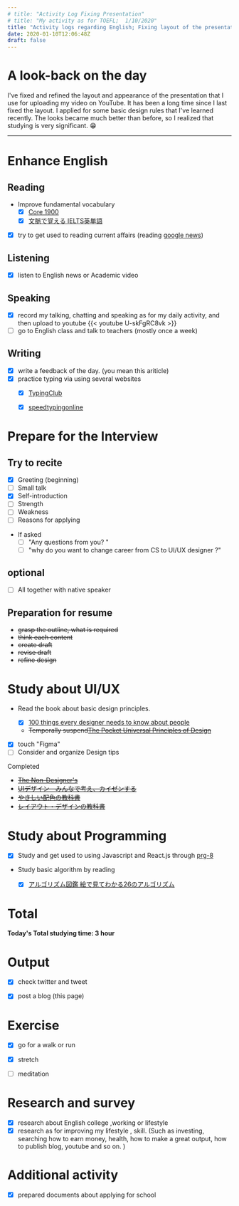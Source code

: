 ```yaml
---
# title: "Activity Log Fixing Presentation"
# title: "My activity as for TOEFL;  1/10/2020"
title: "Activity logs regarding English; Fixing layout of the presentation"
date: 2020-01-10T12:06:48Z
draft: false
---
```


# A look-back on the day

I've fixed and refined the layout and appearance of the presentation that I use for uploading my video on YouTube. It has been a long time since I last fixed the layout. I applied for some basic design rules that I've learned recently. The looks became much better than before, so I realized that studying is very significant. 😁














---



# Enhance English

## Reading

- Improve fundamental vocabulary
  - [x] [Core 1900](https://www.amazon.co.jp/dp/4862900747/)
  - [x] [文脈で覚える IELTS英単語 ](https://www.amazon.co.jp/dp/4887246226/)
- [x] try to get used to reading current affairs (reading [google news](https://news.google.com/))

## Listening

- [x] listen to English news or Academic video 

## Speaking

- [x] record my talking, chatting and speaking as for my daily activity, and then upload to youtube
  {{< youtube U-skFgRC8vk >}}
- [ ] go to English class and talk to teachers (mostly once a week)

## Writing

- [x] write a feedback of the day. (you mean this ariticle)
- [x] practice typing via using several websites
  - [x] [TypingClub](https://www.typingclub.com)
  - [x] [speedtypingonline](https://www.speedtypingonline.com/games/type-the-alphabet.php)


# Prepare for the Interview

## Try to recite

- [x] Greeting (beginning)
- [ ] Small talk
- [x] Self-introduction
- [ ] Strength
- [ ] Weakness
- [ ] Reasons for applying
- If asked
  - [ ] "Any questions from you? "
  - [ ] "why do you want to change career from CS to UI/UX designer ?"

## optional

- [ ] All together with native speaker

## Preparation for resume

  -  ~~grasp the outline, what is required~~
  -  ~~think each content~~
  -  ~~create draft~~
  -  ~~revise draft~~
  -  ~~refine design~~



# Study about UI/UX

- Read the book about basic design principles.

  - [x] [100 things every designer needs to know about people](https://www.amazon.com/dp/4873115574)
  - ~~Temporally suspend[The Pocket Universal Principles of Design](https://www.amazon.com/dp/1631590405/)~~
- [x] touch "Figma"
- [ ] Consider and organize Design tips

Completed

- ~~[The Non-Designer's](https://www.amazon.com/dp/0133966151/)~~
- ~~[UIデザイン　みんなで考え、カイゼンする](https://www.amazon.co.jp/dp/B07PQF8TBW/)~~
- ~~[やさしい配色の教科書](https://www.amazon.co.jp/dp/4844367714/)~~
- ~~[レイアウト・デザインの教科書](https://www.amazon.co.jp/dp/B07NYN1681/)~~

# Study about Programming

- [x] Study and get used to using Javascript and React.js through [prg-8](https://prog-8.com/) 
- Study basic algorithm by reading
  - [x] [アルゴリズム図鑑 絵で見てわかる26のアルゴリズム](https://www.amazon.co.jp/gp/product/4798149772/)


# Total

**Today's Total studying time:    3 hour**



# Output

- [x] check twitter and tweet

- [x] post a blog (this page)

  

# Exercise

- [x] go for a walk or run

- [x] stretch

- [ ] meditation

  


# Research and survey

- [x] research about English college ,working or lifestyle
- [x] research as for improving my lifestyle , skill. (Such as investing, searching how to earn money, health, how to make a great output, how to publish blog, youtube and so on. )

# Additional activity

- [x] prepared documents about applying for school

